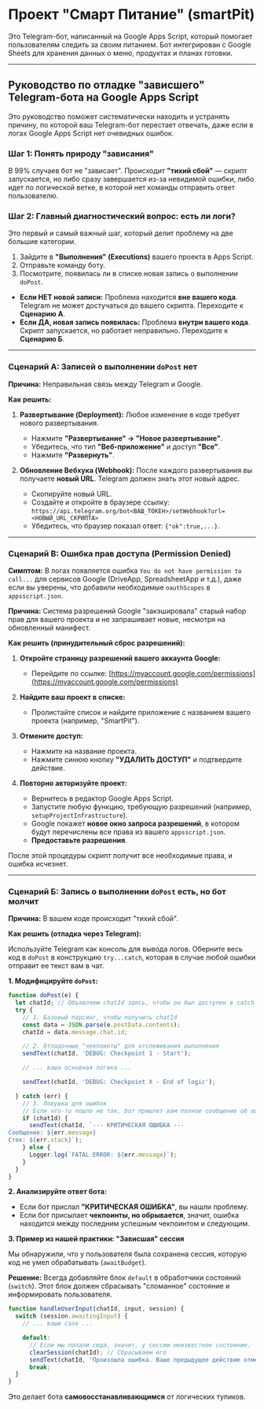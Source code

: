 # Проект "Смарт Питание" (smartPit)

Это Telegram-бот, написанный на Google Apps Script, который помогает пользователям следить за своим питанием. Бот интегрирован с Google Sheets для хранения данных о меню, продуктах и планах готовки.

---

## Руководство по отладке "зависшего" Telegram-бота на Google Apps Script

Это руководство поможет систематически находить и устранять причину, по которой ваш Telegram-бот перестает отвечать, даже если в логах Google Apps Script нет очевидных ошибок.

### Шаг 1: Понять природу "зависания"

В 99% случаев бот не "зависает". Происходит **"тихий сбой"** — скрипт запускается, но либо сразу завершается из-за невидимой ошибки, либо идет по логической ветке, в которой нет команды отправить ответ пользователю.

### Шаг 2: Главный диагностический вопрос: есть ли логи?

Это первый и самый важный шаг, который делит проблему на две большие категории.

1.  Зайдите в **"Выполнения" (Executions)** вашего проекта в Apps Script.
2.  Отправьте команду боту.
3.  Посмотрите, появилась ли в списке новая запись о выполнении `doPost`.

*   **Если НЕТ новой записи:** Проблема находится **вне вашего кода**. Telegram не может достучаться до вашего скрипта. Переходите к **Сценарию А**.
*   **Если ДА, новая запись появилась:** Проблема **внутри вашего кода**. Скрипт запускается, но работает неправильно. Переходите к **Сценарию Б**.

---

### Сценарий А: Записей о выполнении `doPost` нет

**Причина:** Неправильная связь между Telegram и Google.

**Как решить:**

1.  **Развертывание (Deployment):** Любое изменение в коде требует нового развертывания.
    *   Нажмите **"Развертывание" -> "Новое развертывание"**.
    *   Убедитесь, что тип **"Веб-приложение"** и доступ **"Все"**.
    *   Нажмите **"Развернуть"**.

2.  **Обновление Вебхука (Webhook):** После каждого развертывания вы получаете **новый URL**. Telegram должен знать этот новый адрес.
    *   Скопируйте новый URL.
    *   Создайте и откройте в браузере ссылку:
      `https://api.telegram.org/bot<ВАШ_ТОКЕН>/setWebhook?url=<НОВЫЙ_URL_СКРИПТА>`
    *   Убедитесь, что браузер показал ответ: `{"ok":true,...}`.

---

### Сценарий В: Ошибка прав доступа (Permission Denied)

**Симптом:** В логах появляется ошибка `You do not have permission to call...` для сервисов Google (DriveApp, SpreadsheetApp и т.д.), даже если вы уверены, что добавили необходимые `oauthScopes` в `appsscript.json`.

**Причина:** Система разрешений Google "закэшировала" старый набор прав для вашего проекта и не запрашивает новые, несмотря на обновленный манифест.

**Как решить (принудительный сброс разрешений):**

1.  **Откройте страницу разрешений вашего аккаунта Google:**
    *   Перейдите по ссылке: [https://myaccount.google.com/permissions](https://myaccount.google.com/permissions)

2.  **Найдите ваш проект в списке:**
    *   Пролистайте список и найдите приложение с названием вашего проекта (например, "SmartPit").

3.  **Отмените доступ:**
    *   Нажмите на название проекта.
    *   Нажмите синюю кнопку **"УДАЛИТЬ ДОСТУП"** и подтвердите действие.

4.  **Повторно авторизуйте проект:**
    *   Вернитесь в редактор Google Apps Script.
    *   Запустите любую функцию, требующую разрешений (например, `setupProjectInfrastructure`).
    *   Google покажет **новое окно запроса разрешений**, в котором будут перечислены все права из вашего `appsscript.json`.
    *   **Предоставьте разрешения**.

После этой процедуры скрипт получит все необходимые права, и ошибка исчезнет.

---

### Сценарий Б: Запись о выполнении `doPost` есть, но бот молчит

**Причина:** В вашем коде происходит "тихий сбой".

**Как решить (отладка через Telegram):**

Используйте Telegram как консоль для вывода логов. Оберните весь код в `doPost` в конструкцию `try...catch`, которая в случае любой ошибки отправит ее текст вам в чат.

**1. Модифицируйте `doPost`:**

```javascript
function doPost(e) {
  let chatId; // Объявляем chatId здесь, чтобы он был доступен в catch
  try {
    // 1. Базовый парсинг, чтобы получить chatId
    const data = JSON.parse(e.postData.contents);
    chatId = data.message.chat.id;

    // 2. Отладочные "чекпоинты" для отслеживания выполнения
    sendText(chatId, 'DEBUG: Checkpoint 1 - Start');

    // ... ваша основная логика ...

    sendText(chatId, 'DEBUG: Checkpoint X - End of logic');

  } catch (err) {
    // 3. Ловушка для ошибок
    // Если что-то пошло не так, бот пришлет вам полное сообщение об ошибке.
    if (chatId) {
      sendText(chatId, `--- КРИТИЧЕСКАЯ ОШИБКА ---
Сообщение: ${err.message}
Стек: ${err.stack}`);
    } else {
      Logger.log(`FATAL ERROR: ${err.message}`);
    }
  }
}
```

**2. Анализируйте ответ бота:**

*   Если бот прислал **"КРИТИЧЕСКАЯ ОШИБКА"**, вы нашли проблему.
*   Если бот присылает **чекпоинты, но обрывается**, значит, ошибка находится между последним успешным чекпоинтом и следующим.

**3. Пример из нашей практики: "Зависшая" сессия**

Мы обнаружили, что у пользователя была сохранена сессия, которую код не умел обрабатывать (`awaitBudget`).

**Решение:** Всегда добавляйте блок `default` в обработчики состояний (`switch`). Этот блок должен сбрасывать "сломанное" состояние и информировать пользователя.

```javascript
function handleUserInput(chatId, input, session) {
  switch (session.awaitingInput) {
    // ... ваши case ...

    default:
      // Если мы попали сюда, значит, у сессии неизвестное состояние.
      clearSession(chatId); // Сбрасываем его
      sendText(chatId, 'Произошла ошибка. Ваше предыдущее действие отменено. Попробуйте снова.', getMenu(chatId));
      break;
  }
}
```
Это делает бота **самовосстанавливающимся** от логических тупиков.
